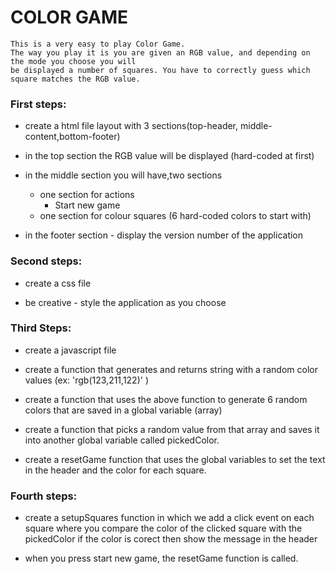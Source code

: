 # COLOR GAME

	This is a very easy to play Color Game.
	The way you play it is you are given an RGB value, and depending on the mode you choose you will
	be displayed a number of squares. You have to correctly guess which square matches the RGB value. 

### First steps:

* create a html file layout with 3 sections(top-header, middle-content,bottom-footer)
	
* in the top section the RGB value will be displayed (hard-coded at first)
	
* in the middle section you will have,two sections
	
	* one section for actions 
		* Start new game
	* one section for colour squares (6 hard-coded colors to start with)
		
* in the footer section - display the version number of the application
   
### Second steps:

* create a css file
	
* be creative - style the application as you choose

### Third Steps:

* create a javascript file
	
* create a function that generates and returns string with a random color values (ex: 'rgb(123,211,122)' )
	
* create a function that uses the above function to generate 6 random colors that 
	are saved in a global variable (array)
	
* create a function that picks a random value from that array and saves it into another 
	global variable called pickedColor.
	
* create a resetGame function that uses the global variables to set the text in the header 
	and the color for each square.

### Fourth steps:

* create a setupSquares function in which we add a click event on each square where you compare
	the color of the clicked square with the pickedColor if the color is corect then show 
	the message in the header
	
* when you press start new game, the resetGame function is called.

